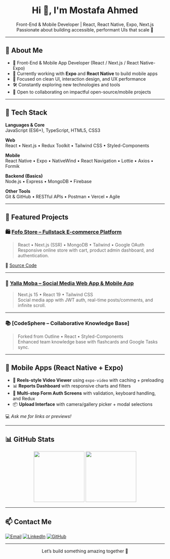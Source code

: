 <h1 align="center">Hi 👋, I'm Mostafa Ahmed</h1>

<p align="center">
  Front-End & Mobile Developer | React, React Native, Expo, Next.js<br />
  Passionate about building accessible, performant UIs that scale 🚀
</p>

---

## 🧠 About Me

- 💼 Front-End & Mobile App Developer (React / Next.js / React Native-Expo)
- 📱 Currently working with **Expo** and **React Native** to build mobile apps
- 🎯 Focused on clean UI, interaction design, and UX performance
- 🛠 Constantly exploring new technologies and tools
- 🤝 Open to collaborating on impactful open-source/mobile projects

---

## 🔧 Tech Stack

**Languages & Core**  
JavaScript (ES6+), TypeScript, HTML5, CSS3

**Web**  
React • Next.js • Redux Toolkit • Tailwind CSS • Styled-Components

**Mobile**  
React Native • Expo • NativeWind • React Navigation • Lottie • Axios • Formik

**Backend (Basics)**  
Node.js • Express • MongoDB • Firebase

**Other Tools**  
Git & GitHub • RESTful APIs • Postman • Vercel • Agile

---

## 🚀 Featured Projects

### 🛍 [Fofo Store – Fullstack E-commerce Platform](https://fofo-store.vercel.app/)
> React • Next.js (SSR) • MongoDB • Tailwind • Google OAuth  
Responsive online store with cart, product admin dashboard, and authentication.

🔗 [Source Code](https://github.com/mostafa0x/Fofo-Store)

---

### 💬 [Yalla Moba – Social Media Web App & Mobile App](https://github.com/mostafa0x/yalla-moba)
> Next.js 15 • React 19 • Tailwind CSS  
Social media app with JWT auth, real-time posts/comments, and infinite scroll.

---

### 📚 [CodeSphere – Collaborative Knowledge Base]
> Forked from Outline • React • Styled-Components  
Enhanced team knowledge base with flashcards and Google Tasks sync.

---

## 📱 Mobile Apps (React Native + Expo)

- 🎥 **Reels-style Video Viewer** using `expo-video` with caching + preloading
- 📊 **Reports Dashboard** with responsive charts and filters
- 📝 **Multi-step Form Auth Screens** with validation, keyboard handling, and Redux
- 📦 **Upload Interface** with camera/gallery picker + modal selections

💻 *Ask me for links or previews!*

---

## 📊 GitHub Stats

<p align="center">
  <img src="https://github-readme-stats.vercel.app/api?username=mostafa0x&show_icons=true&theme=tokyonight" height="160" />
  <img src="https://github-readme-stats.vercel.app/api/top-langs/?username=mostafa0x&layout=compact&theme=tokyonight" height="160" />
</p>

---

## 📫 Contact Me

[![Email](https://img.shields.io/badge/-Email-D14836?style=flat&logo=gmail&logoColor=white)](mailto:mostafaahmedxdev@gmail.com)
[![LinkedIn](https://img.shields.io/badge/-LinkedIn-0077B5?style=flat&logo=linkedin&logoColor=white)](https://www.linkedin.com/in/YOUR_LINK)
[![GitHub](https://img.shields.io/badge/-GitHub-181717?style=flat&logo=github&logoColor=white)](https://github.com/mostafa0x)

---

<p align="center">
Let’s build something amazing together 🚀
</p>
